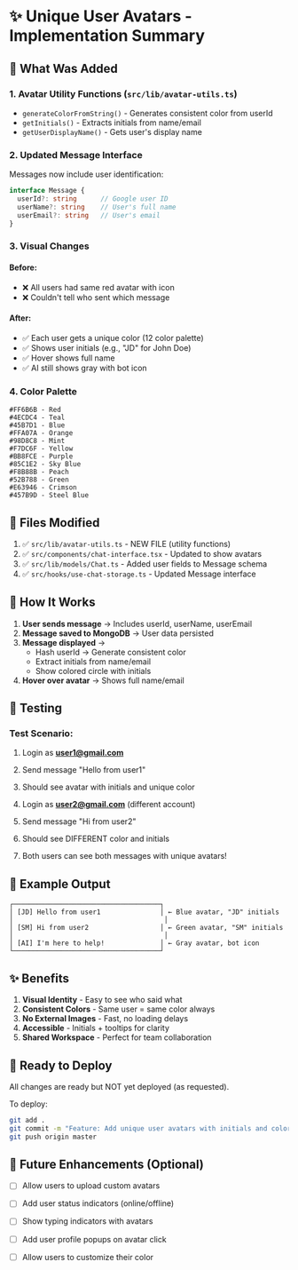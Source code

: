 # ✨ Unique User Avatars - Implementation Summary

## 🎨 What Was Added

### 1. **Avatar Utility Functions** (`src/lib/avatar-utils.ts`)
- `generateColorFromString()` - Generates consistent color from userId
- `getInitials()` - Extracts initials from name/email
- `getUserDisplayName()` - Gets user's display name

### 2. **Updated Message Interface**
Messages now include user identification:
```typescript
interface Message {
  userId?: string      // Google user ID
  userName?: string    // User's full name
  userEmail?: string   // User's email
}
```

### 3. **Visual Changes**

#### Before:
- ❌ All users had same red avatar with icon
- ❌ Couldn't tell who sent which message

#### After:
- ✅ Each user gets a unique color (12 color palette)
- ✅ Shows user initials (e.g., "JD" for John Doe)
- ✅ Hover shows full name
- ✅ AI still shows gray with bot icon

### 4. **Color Palette**
```
#FF6B6B - Red
#4ECDC4 - Teal
#45B7D1 - Blue
#FFA07A - Orange
#98D8C8 - Mint
#F7DC6F - Yellow
#BB8FCE - Purple
#85C1E2 - Sky Blue
#F8B88B - Peach
#52B788 - Green
#E63946 - Crimson
#457B9D - Steel Blue
```

## 📁 Files Modified

1. ✅ `src/lib/avatar-utils.ts` - NEW FILE (utility functions)
2. ✅ `src/components/chat-interface.tsx` - Updated to show avatars
3. ✅ `src/lib/models/Chat.ts` - Added user fields to Message schema
4. ✅ `src/hooks/use-chat-storage.ts` - Updated Message interface

## 🎯 How It Works

1. **User sends message** → Includes userId, userName, userEmail
2. **Message saved to MongoDB** → User data persisted
3. **Message displayed** → 
   - Hash userId → Generate consistent color
   - Extract initials from name/email
   - Show colored circle with initials
4. **Hover over avatar** → Shows full name/email

## 🧪 Testing

### Test Scenario:
1. Login as **user1@gmail.com**
2. Send message "Hello from user1"
3. Should see avatar with initials and unique color

4. Login as **user2@gmail.com** (different account)
5. Send message "Hi from user2"
6. Should see DIFFERENT color and initials

7. Both users can see both messages with unique avatars!

## 🎨 Example Output

```
┌─────────────────────────────────────┐
│ [JD] Hello from user1               │ ← Blue avatar, "JD" initials
│                                      │
│ [SM] Hi from user2                  │ ← Green avatar, "SM" initials
│                                      │
│ [AI] I'm here to help!              │ ← Gray avatar, bot icon
└─────────────────────────────────────┘
```

## ✨ Benefits

1. **Visual Identity** - Easy to see who said what
2. **Consistent Colors** - Same user = same color always
3. **No External Images** - Fast, no loading delays
4. **Accessible** - Initials + tooltips for clarity
5. **Shared Workspace** - Perfect for team collaboration

## 🚀 Ready to Deploy

All changes are ready but NOT yet deployed (as requested).

To deploy:
```bash
git add .
git commit -m "Feature: Add unique user avatars with initials and colors"
git push origin master
```

## 🔮 Future Enhancements (Optional)

- [ ] Allow users to upload custom avatars
- [ ] Add user status indicators (online/offline)
- [ ] Show typing indicators with avatars
- [ ] Add user profile popups on avatar click
- [ ] Allow users to customize their color


